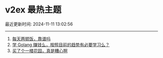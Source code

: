 # v2ex 最热主题

最近更新时间: 2024-11-11 13:02:56

--- 
1. [每天两顿饭，靠谱吗](https://www.v2ex.com/t/1088343) 
2. [学 Golang 赚钱么，按照目前的趋势有必要学习么？](https://www.v2ex.com/t/1088370) 
3. [买了个一楼花园，真是糟心啊](https://www.v2ex.com/t/1088412) 
